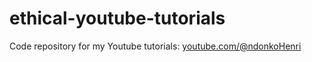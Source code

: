 # ethical-youtube-tutorials

Code repository for my Youtube tutorials: [youtube.com/@ndonkoHenri](https://youtube.com/@ndonkoHenri)
